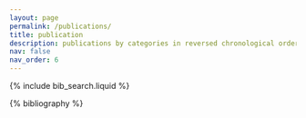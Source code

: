 ```yaml
---
layout: page
permalink: /publications/
title: publication
description: publications by categories in reversed chronological order. generated by jekyll-scholar.
nav: false
nav_order: 6
---
```


<!-- _pages/publications.md -->

<!-- Bibsearch Feature -->

{% include bib_search.liquid %}

<div class="publications">

{% bibliography %}

</div>
